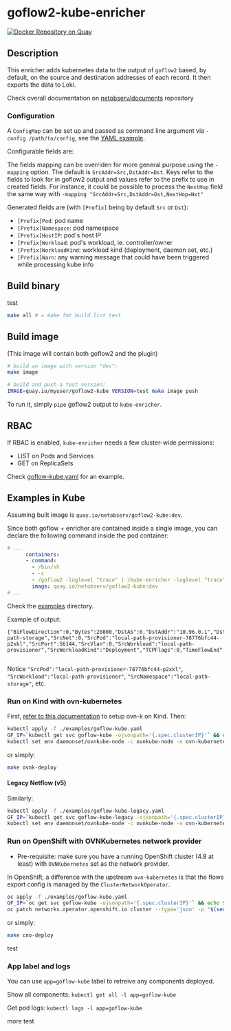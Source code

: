 # goflow2-kube-enricher

[![Docker Repository on Quay](https://quay.io/repository/netobserv/goflow2-kube/status "Docker Repository on Quay")](https://quay.io/repository/netobserv/goflow2-kube)

## Description

This enricher adds kubernetes data to the output of `goflow2` based, by default, on the source and destination addresses of each record. It then exports the data to Loki.

Check overall documentation on [netobserv/documents](https://github.com/netobserv/documents) repository

### Configuration

A `ConfigMap` can be set up and passed as command line argument via `-config /path/to/config`, see the [YAML example](./examples/goflow-kube.yaml).

Configurable fields are:

The fields mapping can be overriden for more general purpose using the `-mapping` option. The default is `SrcAddr=Src,DstAddr=Dst`. Keys refer to the fields to look for in goflow2 output and values refer to the prefix to use in created fields. For instance, it could be possible to process the `NextHop` field the same way with `-mapping "SrcAddr=Src,DstAddr=Dst,NextHop=Nxt"`

Generated fields are (with `[Prefix]` being by default `Src` or `Dst`):

- `[Prefix]Pod`: pod name
- `[Prefix]Namespace`: pod namespace
- `[Prefix]HostIP`: pod's host IP
- `[Prefix]Workload`: pod's workload, ie. controller/owner
- `[Prefix]WorkloadKind`: workload kind (deployment, daemon set, etc.)
- `[Prefix]Warn`: any warning message that could have been triggered while processing kube info

## Build binary

test

```bash
make all # = make fmt build lint test
```

## Build image

(This image will contain both goflow2 and the plugin)

```bash
# build an image with version "dev":
make image

# build and push a test version:
IMAGE=quay.io/myuser/goflow2-kube VERSION=test make image push
```

To run it, simply `pipe` goflow2 output to `kube-enricher`.

## RBAC

If RBAC is enabled, `kube-enricher` needs a few cluster-wide permissions:
- LIST on Pods and Services
- GET on ReplicaSets

Check [goflow-kube.yaml](./examples/goflow-kube.yaml) for an example.

## Examples in Kube

Assuming built image is `quay.io/netobserv/goflow2-kube:dev`.

Since both goflow + enricher are contained inside a single image, you can declare the following command inside the pod container:

```yaml
# ...
      containers:
      - command:
        - /bin/sh
        - -c
        - /goflow2 -loglevel "trace" | /kube-enricher -loglevel "trace"
        image: quay.io/netobserv/goflow2-kube:dev
# ...
```

Check the [examples](./examples) directory.

Example of output:

```
{"BiFlowDirection":0,"Bytes":20800,"DstAS":0,"DstAddr":"10.96.0.1","DstMac":"0a:58:0a:f4:00:01","DstNet":0,"DstPort":443,"DstVlan":0,"EgressVrfID":0,"Etype":2048,"EtypeName":"IPv4","ForwardingStatus":0,"FragmentId":0,"FragmentOffset":0,"IPTTL":0,"IPTos":0,"IPv6FlowLabel":0,"IcmpCode":0,"IcmpName":"","IcmpType":0,"InIf":12,"IngressVrfID":0,"NextHop":"","NextHopAS":0,"OutIf":0,"Packets":400,"Proto":6,"ProtoName":"TCP","SamplerAddress":"10.244.0.2","SamplingRate":0,"SequenceNum":577,"SrcAS":0,"SrcAddr":"10.244.0.5","SrcHostIP":"10.89.0.2","SrcMac":"0a:58:0a:f4:00:05","SrcNamespace":"local-path-storage","SrcNet":0,"SrcPod":"local-path-provisioner-78776bfc44-p2xkl","SrcPort":56144,"SrcVlan":0,"SrcWorkload":"local-path-provisioner","SrcWorkloadKind":"Deployment","TCPFlags":0,"TimeFlowEnd":0,"TimeFlowStart":0,"TimeReceived":1628419398,"Type":"IPFIX","VlanId":0}


```

Notice `"SrcPod":"local-path-provisioner-78776bfc44-p2xkl"`, `"SrcWorkload":"local-path-provisioner"`, `"SrcNamespace":"local-path-storage"`, etc.

### Run on Kind with ovn-kubernetes

First, [refer to this documentation](https://github.com/ovn-org/ovn-kubernetes/blob/master/docs/kind.md) to setup ovn-k on Kind.
Then:

```bash
kubectl apply -f ./examples/goflow-kube.yaml
GF_IP=`kubectl get svc goflow-kube -ojsonpath='{.spec.clusterIP}'` && echo $GF_IP
kubectl set env daemonset/ovnkube-node -c ovnkube-node -n ovn-kubernetes OVN_IPFIX_TARGETS="$GF_IP:2055"
```

or simply:

```bash
make ovnk-deploy
```

#### Legacy Netflow (v5)

Similarly:

```bash
kubectl apply -f ./examples/goflow-kube-legacy.yaml
GF_IP=`kubectl get svc goflow-kube-legacy -ojsonpath='{.spec.clusterIP}'` && echo $GF_IP
kubectl set env daemonset/ovnkube-node -c ovnkube-node -n ovn-kubernetes OVN_NETFLOW_TARGETS="$GF_IP:2056"
```

### Run on OpenShift with OVNKubernetes network provider

- Pre-requisite: make sure you have a running OpenShift cluster (4.8 at least) with `OVNKubernetes` set as the network provider.

In OpenShift, a difference with the upstream `ovn-kubernetes` is that the flows export config is managed by the `ClusterNetworkOperator`.

```bash
oc apply -f ./examples/goflow-kube.yaml
GF_IP=`oc get svc goflow-kube -ojsonpath='{.spec.clusterIP}'` && echo $GF_IP
oc patch networks.operator.openshift.io cluster --type='json' -p "$(sed -e "s/GF_IP/$GF_IP/" examples/net-cluster-patch.json)"
```
or simply:

```bash
make cno-deploy
```

test

### App label and logs
You can use `app=goflow-kube` label to retreive any components deployed. 

Show all components:
`kubectl get all -l app=goflow-kube`

Get pod logs:
`kubectl logs -l app=goflow-kube`

more test